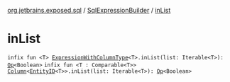 [org.jetbrains.exposed.sql](../index.md) / [SqlExpressionBuilder](index.md) / [inList](.)

# inList

`infix fun <T> `[`ExpressionWithColumnType`](../-expression-with-column-type/index.md)`<T>.inList(list: Iterable<T>): `[`Op`](../-op/index.md)`<Boolean>`
`infix fun <T : Comparable<T>> `[`Column`](../-column/index.md)`<`[`EntityID`](../../org.jetbrains.exposed.dao/-entity-i-d/index.md)`<T>>.inList(list: Iterable<T>): `[`Op`](../-op/index.md)`<Boolean>`